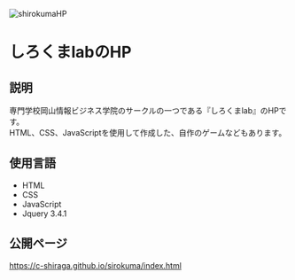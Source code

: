 ![shirokumaHP](https://user-images.githubusercontent.com/72398075/111422837-ae75c380-8732-11eb-9e7b-bae4863050a1.png)
# しろくまlabのHP

## 説明
専門学校岡山情報ビジネス学院のサークルの一つである『しろくまlab』のHPです。<br>
HTML、CSS、JavaScriptを使用して作成した、自作のゲームなどもあります。

## 使用言語
- HTML
- CSS
- JavaScript
- Jquery 3.4.1

## 公開ページ
https://c-shiraga.github.io/sirokuma/index.html
